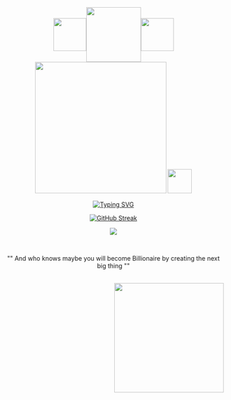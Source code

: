 <div align="center">

<!-- **👋🏾 Hello, welcome to my account 👋🏾** -->

<!--
<div style="display: flex; justify-content: center; align-items: center">
<img src="https://media0.giphy.com/media/mmlF7cNkjlNgQizz57/giphy.gif" width="250"/>
<img src="https://media2.giphy.com/media/NxpMNq17Y2Khq/giphy.gif" width="250"/>
</div>

![](https://media0.giphy.com/media/85NnIB9yB2kdBg48b1/giphy.gif "Happy New Year 2023")
-->

<div style="display: flex; justify-content: center; align-items: center">
<img src="https://media.giphy.com/media/h8DFgib7rahX38a522/giphy.gif" width="75"/>
<img src="https://media.giphy.com/media/Vd8jRsGoIOZPXoREMe/giphy.gif" width="125"/>
<img src="https://media.giphy.com/media/JsnDTehWc8Xhu2cAHc/giphy.gif" width="75"/>
</div>

<img src="https://media.giphy.com/media/3iyKHMIKg5VWG6qHUm/giphy.gif" width="300"/>
<img src="https://media.giphy.com/media/dtra4r7NXUlI5XRfOR/giphy.gif" width="55"/>

[![Typing SVG](https://readme-typing-svg.demolab.com?font=Fira+Code&pause=1000&color=C9510C&center=true&vCenter=true&width=435&lines=%F0%9F%87%B2%F0%9F%87%AC+salama+eh+%F0%9F%87%B2%F0%9F%87%AC;%F0%9F%87%AB%F0%9F%87%B7+bonjour+%F0%9F%87%AB%F0%9F%87%B7;%F0%9F%87%AA%F0%9F%87%B8+hola+%F0%9F%87%AA%F0%9F%87%B8;%F0%9F%87%A8%F0%9F%87%B3+%E6%82%A8%E5%A5%BD+%F0%9F%87%A8%F0%9F%87%B3;%F0%9F%87%B8%F0%9F%87%A6+%D8%A7%D9%84%D8%B3%D9%84%D8%A7%D9%85+%D8%B9%D9%84%D9%8A%D9%83%D9%85+%F0%9F%87%B8%F0%9F%87%A6;%F0%9F%87%AF%F0%9F%87%B5+%E3%81%93%E3%82%93%E3%81%AB%E3%81%A1%E3%81%AF+%F0%9F%87%AF%F0%9F%87%B5;%F0%9F%87%B0%F0%9F%87%B7+%EC%95%88%EB%85%95%ED%95%98%EC%84%B8%EC%9A%94+%F0%9F%87%B0%F0%9F%87%B7;%F0%9F%87%B5%F0%9F%87%B9+ol%C3%A1+%F0%9F%87%B5%F0%9F%87%B9;%F0%9F%87%AE%F0%9F%87%B3+%E0%A4%A8%E0%A4%AE%E0%A4%B8%E0%A5%8D%E0%A4%A4%E0%A5%87+%F0%9F%87%AE%F0%9F%87%B3;%F0%9F%87%A9%F0%9F%87%AA+guten+Tag+%F0%9F%87%A9%F0%9F%87%AA)](https://git.io/typing-svg)

[![GitHub Streak](https://github-readme-streak-stats.herokuapp.com?user=ks-krimi&theme=prussian&mode=weekly&background=FFFFFF00&dates=4B86B&fire=c9510c&ring=c9510c&sideNums=4B86B&sideLabels=4B86B&currStreakLabel=c9510c&currStreakNum=c9510c&border=00000000&stroke=00000000)](https://git.io/streak-stats)

![](https://komarev.com/ghpvc/?username=ks-krimi&color=c9510c&label=Thank+you+for+your+visit+🥰)

<!--
<div align="right">
<img src="https://media2.giphy.com/media/77WemchqqLlN72mfKp/giphy.gif" width="100"/>
</div>
-->

<br/>

"" And who knows maybe you will become Billionaire by creating the next big thing ""

<br/>

<div align="right">
<img src="https://media.giphy.com/media/73ymNClJu3dyFugAl9/giphy.gif" width="250"/>
</div>

</div>

<!--
### Hello 👋
**ks-krimi/ks-krimi** is a ✨ _special_ ✨ repository because its `README.md` (this file) appears on your GitHub profile.😎✌️

Here are some ideas to get you started:

- 🔭 I’m currently working on ...
- 🌱 I’m currently learning ...
- 👯 I’m looking to collaborate on ...
- 🤔 I’m looking for help with ...
- 💬 Ask me about ...
- 📫 How to reach me: ...
- 😄 Pronouns: ...
- ⚡ Fun fact: ...
-->
